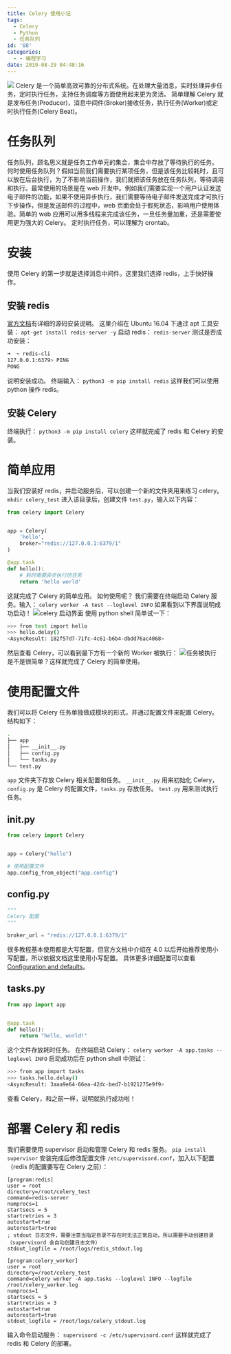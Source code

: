 ```yaml
---
title: Celery 使用小记
tags:
  - Celery
  - Python
  - 任务队列
id: '88'
categories:
  - - 编程学习
date: 2019-08-29 04:48:16
---
```


![](https://cdn.pixabay.com/photo/2017/03/05/20/09/hurry-2119711__480.jpg) Celery 是一个简单高效可靠的分布式系统。在处理大量消息，实时处理异步任务，定时执行任务，支持任务调度等方面使用起来更为灵活。 简单理解 Celery 就是发布任务(Producer)，消息中间件(Broker)接收任务，执行任务(Worker)或定时执行任务(Celery Beat)。
<!-- more -->
# 任务队列

任务队列，顾名思义就是任务工作单元的集合，集合中存放了等待执行的任务。 何时使用任务队列？假如当前我们需要执行某项任务，但是该任务比较耗时，且可以放在后台执行，为了不影响当前操作，我们就把该任务放在任务队列，等待调用和执行。最常使用的场景是在 web 开发中。例如我们需要实现一个用户认证发送电子邮件的功能，如果不使用异步执行，我们需要等待电子邮件发送完成才可执行下步操作，但是发送邮件的过程中，web 页面会处于假死状态，影响用户使用体验。简单的 web 应用可以用多线程来完成该任务，一旦任务量加重，还是需要使用更为强大的 Celery。 定时执行任务，可以理解为 crontab。

# 安装

使用 Celery 的第一步就是选择消息中间件。这里我们选择 redis，上手快好操作。

## 安装 redis

[官方文档](https://redis.io/download#installation)有详细的源码安装说明。 这里介绍在 Ubuntu 16.04 下通过 apt 工具安装： `apt-get install redis-server -y` 启动 redis： `redis-server` 测试是否成功安装：

```bash
➜  ~ redis-cli
127.0.0.1:6379> PING
PONG
```

说明安装成功。 终端输入： `python3 -m pip install redis` 这样我们可以使用 python 操作 redis。

## 安装 Celery

终端执行： `python3 -m pip install celery` 这样就完成了 redis 和 Celery 的安装。

# 简单应用

当我们安装好 redis，并启动服务后，可以创建一个新的文件夹用来练习 celery。 `mkdir celery_test` 进入该目录后，创建文件 `test.py`，输入以下内容：

```python
from celery import Celery


app = Celery(
    'hello',
    broker="redis://127.0.0.1:6379/1"
)

@app.task
def hello():
    # 耗时需要异步执行的任务
    return 'hello world'
```

这就完成了 Celery 的简单应用。 如何使用呢？ 我们需要在终端启动 Celery 服务。输入： `celery worker -A test --loglevel INFO` 如果看到以下界面说明成功启动！ ![celery 启动界面](https://i.loli.net/2019/08/29/9nZkF73uJPfGh6v.png) 使用 python shell 简单试一下：

```bash
>>> from test import hello
>>> hello.delay()
<AsyncResult: 182f57d7-71fc-4c61-b6b4-dbdd76ac4068>
```

然后查看 Celery，可以看到最下方有一个新的 Worker 被执行： ![任务被执行](https://i.loli.net/2019/08/29/dAPzc2F6bHSGkvj.png) 是不是很简单？这样就完成了 Celery 的简单使用。

# 使用配置文件

我们可以将 Celery 任务单独做成模块的形式，并通过配置文件来配置 Celery。 结构如下：

```bash
.
├── app
│   ├── __init__.py
│   ├── config.py
│   └── tasks.py
└── test.py
```

`app` 文件夹下存放 Celery 相关配置和任务。 `__init__.py` 用来初始化 Celery，`config.py` 是 Celery 的配置文件，`tasks.py` 存放任务。 `test.py` 用来测试执行任务。

## **init**.py

```python
from celery import Celery


app = Celery("hello")

# 使用配置文件
app.config_from_object("app.config")
```

## config.py

```python
"""
Celery 配置
"""

broker_url = "redis://127.0.0.1:6379/1"
```

很多教程基本使用都是大写配置，但官方文档中介绍在 4.0 以后开始推荐使用小写配置，所以依据文档这里使用小写配置。 具体更多详细配置可以查看[Configuration and defaults](http://docs.celeryproject.org/en/latest/userguide/configuration.html#new-lowercase-settings)。

## tasks.py

```python
from app import app


@app.task
def hello():
    return "hello, world!"
```

这个文件存放耗时任务。 在终端启动 Celery： `celery worker -A app.tasks --loglevel INFO` 启动成功后在 python shell 中测试：

```bash
>>> from app import tasks
>>> tasks.hello.delay()
<AsyncResult: 3aaa9e64-66ea-42dc-bed7-b1921275e9f9>
```

查看 Celery，和之前一样，说明就执行成功啦！

# 部署 Celery 和 redis

我们需要使用 supervisor 启动和管理 Celery 和 redis 服务。 `pip install supervisor` 安装完成后修改配置文件 `/etc/supervisord.conf`，加入以下配置（redis 的配置要写在 Celery 之前）：

```config
[program:redis]
user = root
directory=/root/celery_test
command=redis-server
numprocs=1
startsecs = 5
startretries = 3
autostart=true
autorestart=true
; stdout 日志文件，需要注意当指定目录不存在时无法正常启动，所以需要手动创建目录（supervisord 会自动创建日志文件）
stdout_logfile = /root/logs/redis_stdout.log

[program:celery_worker]
user = root
directory=/root/celery_test
command=celery worker -A app.tasks --loglevel INFO --logfile /root/celery_worker.log
numprocs=1
startsecs = 5
startretries = 3
autostart=true
autorestart=true
stdout_logfile = /root/logs/celery_stdout.log
```

输入命令启动服务： `supervisord -c /etc/supervisord.conf` 这样就完成了 redis 和 Celery 的部署。